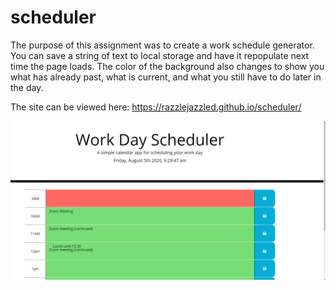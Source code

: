 # scheduler
The purpose of this assignment was to create a work schedule generator. You can save a string of text to local storage and have it repopulate next time the page loads. The color of the background also changes to show you what has already past, what is current, and what you still have to do later in the day. 

The site can be viewed here: https://razzlejazzled.github.io/scheduler/

![Ascreenshot](images/Screenshot.png)
